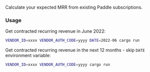 Calculate your expected MRR from existing Paddle subscriptions.

### Usage

Get contracted recurring revenue in June 2022:

```sh
VENDOR_ID=xxxx VENDOR_AUTH_CODE=yyyy DATE=2022-06 cargo run
```

Get contracted recurring revenue in the next 12 months - skip `DATE` environment variable:

```sh
VENDOR_ID=xxxx VENDOR_AUTH_CODE=yyyy cargo run
```
